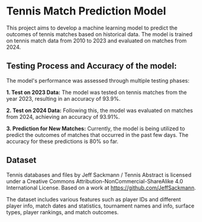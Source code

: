 # Tennis Match Prediction Model

This project aims to develop a machine learning model to predict the outcomes of tennis matches based on historical data. 
The model is trained on tennis match data from 2010 to 2023 and evaluated on matches from 2024.



## Testing Process and Accuracy of the model:

The model's performance was assessed through multiple testing phases:

**1. Test on 2023 Data:** The model was tested on tennis matches from the year 2023, resulting in an accuracy of 93.9%.

**2. Test on 2024 Data:** Following this, the model was evaluated on matches from 2024, achieving an accuracy of 93.91%.

**3. Prediction for New Matches:** Currently, the model is being utilized to predict the outcomes of matches that occurred in the past few days. The accuracy for these predictions is 80% so far.


## Dataset
Tennis databases and files by Jeff Sackmann / Tennis Abstract is licensed under a Creative Commons Attribution-NonCommercial-ShareAlike 4.0 International License.
Based on a work at https://github.com/JeffSackmann.

The dataset includes various features such as player IDs and different player info, match dates and statistics, tournament names and info, surface types, player rankings, and match outcomes.



